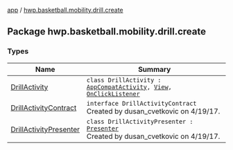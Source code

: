 [app](../index.md) / [hwp.basketball.mobility.drill.create](.)

## Package hwp.basketball.mobility.drill.create

### Types

| Name | Summary |
|---|---|
| [DrillActivity](-drill-activity/index.md) | `class DrillActivity : `[`AppCompatActivity`](https://developer.android.com/reference/android/support/v7/app/AppCompatActivity.html)`, `[`View`](-drill-activity-contract/-view/index.md)`, `[`OnClickListener`](https://developer.android.com/reference/android/content/DialogInterface/OnClickListener.html) |
| [DrillActivityContract](-drill-activity-contract/index.md) | `interface DrillActivityContract`<br>Created by dusan_cvetkovic on 4/19/17. |
| [DrillActivityPresenter](-drill-activity-presenter/index.md) | `class DrillActivityPresenter : `[`Presenter`](-drill-activity-contract/-presenter/index.md)<br>Created by dusan_cvetkovic on 4/19/17. |
